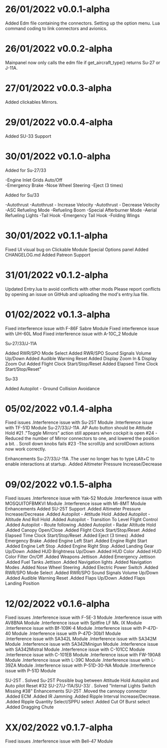 # 26/01/2022  v0.0.1-alpha

Added Edm file containing the connectors.
Setting up the option menu.
Lua command coding to link connectors and avionics.

# 26/01/2022  v0.0.2-alpha

Mainpanel now only calls the edm file if get_aircraft_type() returns Su-27 or J-11A.

# 27/01/2022  v0.0.3-alpha

Added clickables Mirrors.

# 29/01/2022  v0.0.4-alpha

Added SU-33 Support

# 30/01/2022  v0.1.0-alpha

Added for Su-27/33

-Engine Inlet Grids Auto/Off    
-Emergency Brake
-Nose Wheel Steering
-Eject (3 times)

Added for Su/33

-Autothrust
-Autothrust - Increase Velocity
-Autothrust - Decrease Velocity
-ASC Refueling Mode
-Refueling Boom
-Special Afterburner Mode
-Aerial Refueling Lights
-Tail Hook
-Emergency Tail Hook
-Folding Wings

# 30/01/2022  v0.1.1-alpha

Fixed UI visual bug on Clickable Module Special Options panel
Added CHANGELOG.md
Added Patreon Support

# 31/01/2022  v0.1.2-alpha

Updated Entry.lua to avoid conflicts with other mods
Please report conflicts by opening an issue on GitHub and uploading the mod's entry.lua file.

# 01/02/2022 v0.1.3-alpha

Fixed interference issue with F-86F Sabre Module
Fixed interference issue with UH-60L Mod
Fixed interference issue with A-10C_2 Module

Su-27/33/J-11A

Added RWR/SPO Mode Select 
Added RWR/SPO Sound Signals Volume Up/Down 
Added Audible Warning Reset 
Added Display Zoom In & Display Zoom Out 
Added Flight Clock Start/Stop/Reset 
Added Elapsed Time Clock Start/Stop/Reset" 

Su-33

Added Autopilot - Ground Collision Avoidance

# 05/02/2022 v0.1.4-alpha

Fixed issues
    .Interference issue with Su-25T Module
    .Interference issue with TF-51D Module
Su-27/33/J-11A
    .AP Auto button should be Attitude Hold #21 
    ."Toggle Mirrors" action still appears when cockpit is open #24 
        -Reduced the number of Mirror connectors to one, and lowered the position a bit. 
    . Scroll down knobs fails #23 
        -The scrollUp and scrollDown actions now work correctly. 

Enhancements
Su-27/33/J-11A
    .The user no longer has to type LAlt+C to enable interactions at startup.
    .Added Altimeter Pressure Increase/Decrease

# 09/02/2022 v0.1.5-alpha
Fixed issues
    .Interference issue with Yak-52 Module
    .Interference issue with MOSQUITOFBMKVI Module
    .Interference issue with Mi-8MT Module
Enhancements
Added SU-25T Support
    .Added Altimeter Pressure Increase/Decrease
    .Added Autopilot - Attitude Hold
    .Added Autopilot - Altitude And Roll Hold
    .Added Autopilot - Transition To Level Flight Control
    .Added Autopilot - Route following
    .Added Autopilot - Radar Altitude Hold
    .Added Canopy Open/Close
    .Added Flight Clock Start/Stop/Reset
    .Added Elapsed Time Clock Start/Stop/Reset
    .Added Eject (3 times)
    .Added Emergency Brake
    .Added Engine Left Start
    .Added Engine Right Start
    .Added Engine Left Stop
    .Added Engine Right Stop
    .Added Landing Gear Up/Down
    .Added HUD Brightness Up/Down
    .Added HUD Color
    .Added HUD Color Filter On/Off
    .Added Weapons Jettison
    .Added Emergency Jettison
    .Added Fuel Tanks Jettison
    .Added Navigation lights
    .Added Navigation Modes
    .Added Nose Wheel Steering
    .Added Electric Power Switch
    .Added RWR/SPO Mode Select
    .Added RWR/SPO Sound Signals Volume Up/Down
    .Added Audible Warning Reset
    .Added Flaps Up/Down
    .Added Flaps Landing Position

# 12/02/2022 v0.1.6-alpha

Fixed issues
    .Interference issue with F-5E-3 Module
    .Interference issue with AV8BNA Module
    .Interference issue with Spitfire LF Mk. IX Module
    .Interference issue with Bf-109K-4 Module 
    .Interference issue with P-47D-40 Module
    .Interference issue with P-47D-30bl1 Module       
    .Interference issue with SA342L Module
    .Interference issue with SA342M Module
    .Interference issue with SA342Minigun Module
    .Interference issue with SA342Mistral Module
    .Interference issue with C-101CC Module
    .Interference issue with C-101EB Module
    .Interference issue with FW-190A8 Module
    .Interference issue with L-39C Module
    .Interference issue with L-39ZA Module
    .Interference issue with P-51D-30-NA Module
    .Interference issue with P-51D Module

SU-25T
    . Solved Su-25T Possible bug between Attitude Hold Autopilot and Auto pilot Reset #32 
SU-27/J-11A/SU-33/
    . Solved "Internal Lights Switch Missing #38"
Enhancements
SU-25T 
    .Moved the cannopy connector
    .Added ECM
    .Added IR Jamming
    .Added Ripple Interval Increase/Decrease.
    .Added Ripple Quantity Select/SPPU select
    .Added Cut Of Burst select
    .Added Dragging Chute

# XX/02/2022 v0.1.7-alpha

Fixed issues
    .Interference issue with Bell-47 Module


